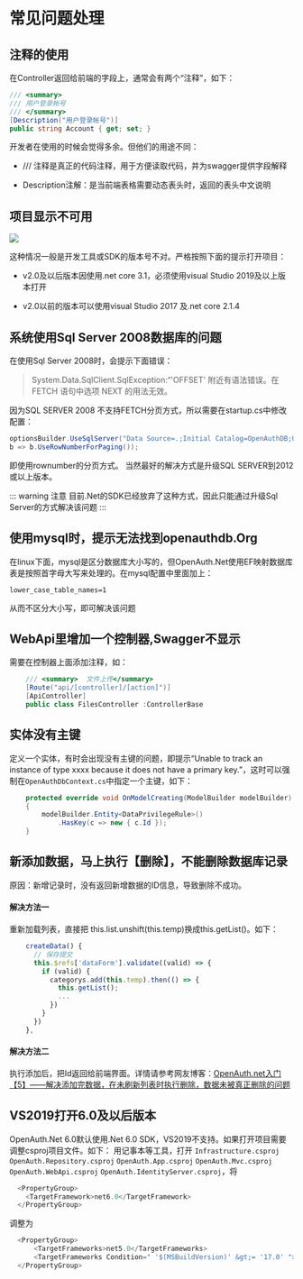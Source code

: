 # 常见问题处理

## 注释的使用

在Controller返回给前端的字段上，通常会有两个“注释”，如下：
```csharp
/// <summary>
/// 用户登录帐号
/// </summary>
[Description("用户登录帐号")]
public string Account { get; set; }
```
开发者在使用的时候会觉得多余。但他们的用途不同：

* /// 注释是真正的代码注释，用于方便读取代码，并为swagger提供字段解释

* Description注解：是当前端表格需要动态表头时，返回的表头中文说明


## 项目显示不可用

![](/notavailable.png)

这种情况一般是开发工具或SDK的版本号不对。严格按照下面的提示打开项目：

* v2.0及以后版本因使用.net core 3.1，必须使用visual Studio 2019及以上版本打开

* v2.0以前的版本可以使用visual Studio 2017  及.net core 2.1.4

## 系统使用Sql Server 2008数据库的问题

在使用Sql Server 2008时，会提示下面错误：

> System.Data.SqlClient.SqlException:“'OFFSET' 附近有语法错误。在 FETCH 语句中选项 NEXT 的用法无效。

因为SQL SERVER 2008 不支持FETCH分页方式，所以需要在startup.cs中修改配置：

```csharp
optionsBuilder.UseSqlServer("Data Source=.;Initial Catalog=OpenAuthDB;User=sa;Password=123456;Integrated Security=True;", 
b => b.UseRowNumberForPaging());
```

即使用rownumber的分页方式。 当然最好的解决方式是升级SQL SERVER到2012或以上版本。

::: warning 注意
目前.Net的SDK已经放弃了这种方式，因此只能通过升级Sql Server的方式解决该问题
:::


## 使用mysql时，提示无法找到openauthdb.Org

在linux下面，mysql是区分数据库大小写的，但OpenAuth.Net使用EF映射数据库表是按照首字母大写来处理的。在mysql配置中里面加上：

```shell
lower_case_table_names=1
```
从而不区分大小写，即可解决该问题

## WebApi里增加一个控制器,Swagger不显示

需要在控制器上面添加注释，如：
```csharp
    /// <summary>  文件上传</summary>
    [Route("api/[controller]/[action]")]
    [ApiController]
    public class FilesController :ControllerBase
```

## 实体没有主键

定义一个实体，有时会出现没有主键的问题，即提示“Unable to track an instance of type xxxx because it does not have a primary key.”，这时可以强制在`OpenAuthDbContext.cs`中指定一个主键，如下：
```csharp
    protected override void OnModelCreating(ModelBuilder modelBuilder)
    {
        modelBuilder.Entity<DataPrivilegeRule>()
            .HasKey(c => new { c.Id });
    }

```

## 新添加数据，马上执行【删除】，不能删除数据库记录

原因：新增记录时，没有返回新增数据的ID信息，导致删除不成功。

#### 解决方法一

重新加载列表，直接把 this.list.unshift(this.temp)换成this.getList()。如下：

```javascript
    createData() {
      // 保存提交
      this.$refs['dataForm'].validate((valid) => {
        if (valid) {
          categorys.add(this.temp).then(() => {
            this.getList();
            ...
          })
        }
      })
    },

```

#### 解决方法二

执行添加后，把Id返回给前端界面。详情请参考网友博客：[OpenAuth.net入门【5】——解决添加完数据，在未刷新列表时执行删除，数据未被真正删除的问题](https://www.cnblogs.com/wjx-blog/p/15892811.html)


## VS2019打开6.0及以后版本

OpenAuth.Net 6.0默认使用.Net 6.0 SDK，VS2019不支持。如果打开项目需要调整csproj项目文件。如下：
用记事本等工具，打开 `Infrastructure.csproj` `OpenAuth.Repository.csproj` `OpenAuth.App.csproj` `OpenAuth.Mvc.csproj` `OpenAuth.WebApi.csproj` `OpenAuth.IdentityServer.csproj`，将
```csharp
  <PropertyGroup>
    <TargetFramework>net6.0</TargetFramework>
  </PropertyGroup>
```
调整为
```csharp
  <PropertyGroup>
      <TargetFrameworks>net5.0</TargetFrameworks>
      <TargetFrameworks Condition=" '$(MSBuildVersion)' &gt;= '17.0' ">$(TargetFrameworks);net6.0</TargetFrameworks>
  </PropertyGroup>
```

